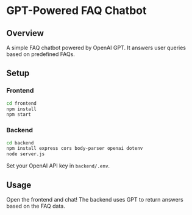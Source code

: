 
# GPT-Powered FAQ Chatbot

## Overview
A simple FAQ chatbot powered by OpenAI GPT. It answers user queries based on predefined FAQs.

## Setup

### Frontend
```bash
cd frontend
npm install
npm start
```

### Backend
```bash
cd backend
npm install express cors body-parser openai dotenv
node server.js
```

Set your OpenAI API key in `backend/.env`.

## Usage
Open the frontend and chat! The backend uses GPT to return answers based on the FAQ data.
